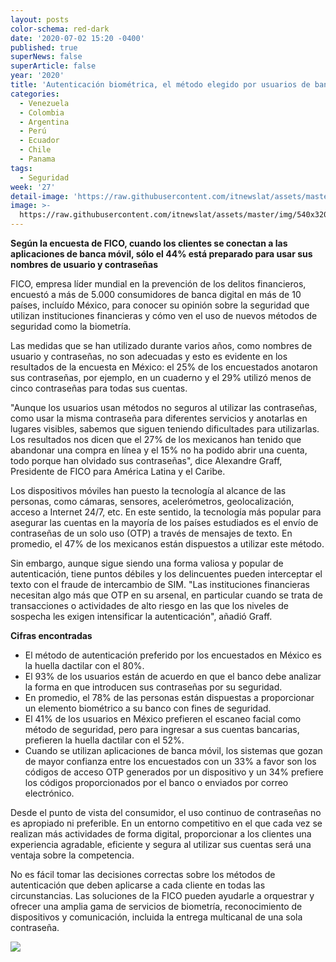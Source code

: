```yaml
---
layout: posts
color-schema: red-dark
date: '2020-07-02 15:20 -0400'
published: true
superNews: false
superArticle: false
year: '2020'
title: 'Autenticación biométrica, el método elegido por usuarios de banca digital'
categories:
  - Venezuela
  - Colombia
  - Argentina
  - Perú
  - Ecuador
  - Chile
  - Panama
tags:
  - Seguridad
week: '27'
detail-image: 'https://raw.githubusercontent.com/itnewslat/assets/master/img/Biometrica-g.jpg'
image: >-
  https://raw.githubusercontent.com/itnewslat/assets/master/img/540x320/Biometrica-p.jpg
---
```

**Según la encuesta de FICO, cuando los clientes se conectan a las aplicaciones de banca móvil, sólo el 44% está preparado para usar sus nombres de usuario y contraseñas**

FICO, empresa líder mundial en la prevención de los delitos financieros, encuestó a más de 5.000 consumidores de banca digital en más de 10 países, incluído México, para conocer su opinión sobre la seguridad que utilizan instituciones financieras y cómo ven el uso de nuevos métodos de seguridad como la biometría.

Las medidas que se han utilizado durante varios años, como nombres de usuario y contraseñas, no son adecuadas y esto es evidente en los resultados de la encuesta en México: el 25% de los encuestados anotaron sus contraseñas, por ejemplo, en un cuaderno y el 29% utilizó menos de cinco contraseñas para todas sus cuentas.

"Aunque los usuarios usan métodos no seguros al utilizar las contraseñas, como usar la misma contraseña para diferentes servicios y anotarlas en lugares visibles, sabemos que siguen teniendo dificultades para utilizarlas. Los resultados nos dicen que el 27% de los mexicanos han tenido que abandonar una compra en línea y el 15% no ha podido abrir una cuenta, todo porque han olvidado sus contraseñas", dice Alexandre Graff, Presidente de FICO para América Latina y el Caribe.

Los dispositivos móviles han puesto la tecnología al alcance de las personas, como cámaras, sensores, acelerómetros, geolocalización, acceso a Internet 24/7, etc. En este sentido, la tecnología más popular para asegurar las cuentas en la mayoría de los países estudiados es el envío de contraseñas de un solo uso (OTP) a través de mensajes de texto. En promedio, el 47% de los mexicanos están dispuestos a utilizar este método.

Sin embargo, aunque sigue siendo una forma valiosa y popular de autenticación, tiene puntos débiles y los delincuentes pueden interceptar el texto con el fraude de intercambio de SIM. "Las instituciones financieras necesitan algo más que OTP en su arsenal, en particular cuando se trata de transacciones o actividades de alto riesgo en las que los niveles de sospecha les exigen intensificar la autenticación", añadió Graff.

**Cifras encontradas**

- El método de autenticación preferido por los encuestados en México es la huella dactilar con el 80%.
- El 93% de los usuarios están de acuerdo en que el banco debe analizar la forma en que introducen sus contraseñas por su seguridad.
- En promedio, el 78% de las personas están dispuestas a proporcionar un elemento biométrico a su banco con fines de seguridad.
- El 41% de los usuarios en México prefieren el escaneo facial como método de seguridad, pero para ingresar a sus cuentas bancarias, prefieren la huella dactilar con el 52%.
- Cuando se utilizan aplicaciones de banca móvil, los sistemas que gozan de mayor confianza entre los encuestados con un 33% a favor son los códigos de acceso OTP generados por un dispositivo y un 34% prefiere los códigos proporcionados por el banco o enviados por correo electrónico.

Desde el punto de vista del consumidor, el uso continuo de contraseñas no es apropiado ni preferible. En un entorno competitivo en el que cada vez se realizan más actividades de forma digital, proporcionar a los clientes una experiencia agradable, eficiente y segura al utilizar sus cuentas será una ventaja sobre la competencia.

No es fácil tomar las decisiones correctas sobre los métodos de autenticación que deben aplicarse a cada cliente en todas las circunstancias.  Las soluciones de la FICO pueden ayudarle a orquestrar y ofrecer una amplia gama de servicios de biometría, reconocimiento de dispositivos y comunicación, incluida la entrega multicanal de una sola contraseña.

<img src="https://tracker.metricool.com/c3po.jpg?hash=56f88a41e39ab42c063cc51676587a04"/>

